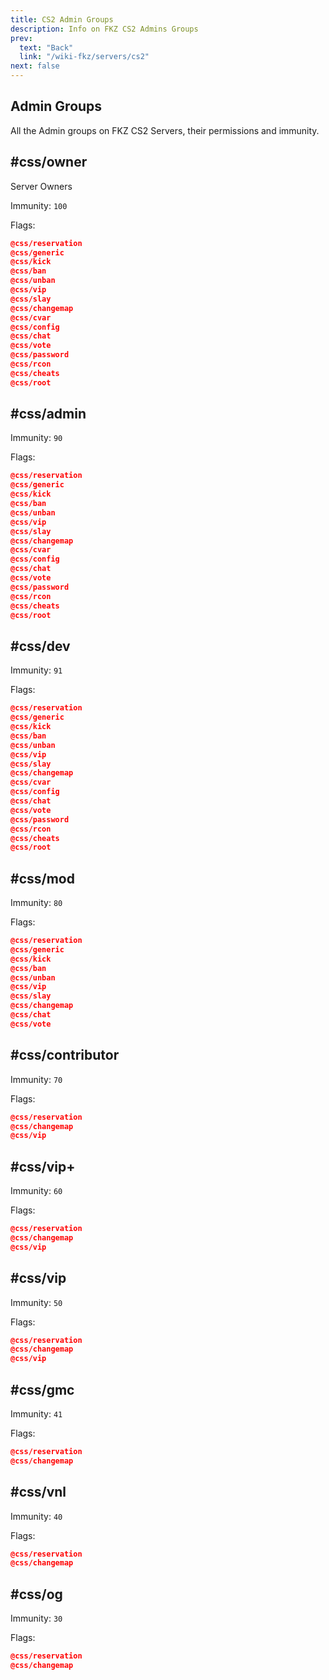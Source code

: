 ```yaml
---
title: CS2 Admin Groups
description: Info on FKZ CS2 Admins Groups
prev:
  text: "Back"
  link: "/wiki-fkz/servers/cs2"
next: false
---
```


## Admin Groups

All the Admin groups on FKZ CS2 Servers, their permissions and immunity.

## #css/owner

Server Owners

Immunity: `100`

Flags:

```json
@css/reservation
@css/generic
@css/kick
@css/ban
@css/unban
@css/vip
@css/slay
@css/changemap
@css/cvar
@css/config
@css/chat
@css/vote
@css/password
@css/rcon
@css/cheats
@css/root
```

## #css/admin

Immunity: `90`

Flags:

```json
@css/reservation
@css/generic
@css/kick
@css/ban
@css/unban
@css/vip
@css/slay
@css/changemap
@css/cvar
@css/config
@css/chat
@css/vote
@css/password
@css/rcon
@css/cheats
@css/root
```

## #css/dev

Immunity: `91`

Flags:

```json
@css/reservation
@css/generic
@css/kick
@css/ban
@css/unban
@css/vip
@css/slay
@css/changemap
@css/cvar
@css/config
@css/chat
@css/vote
@css/password
@css/rcon
@css/cheats
@css/root
```

## #css/mod

Immunity: `80`

Flags:

```json
@css/reservation
@css/generic
@css/kick
@css/ban
@css/unban
@css/vip
@css/slay
@css/changemap
@css/chat
@css/vote
```

## #css/contributor

Immunity: `70`

Flags:

```json
@css/reservation
@css/changemap
@css/vip

```

## #css/vip+

Immunity: `60`

Flags:

```json
@css/reservation
@css/changemap
@css/vip

```

## #css/vip

Immunity: `50`

Flags:

```json
@css/reservation
@css/changemap
@css/vip

```

## #css/gmc

Immunity: `41`

Flags:

```json
@css/reservation
@css/changemap

```

## #css/vnl

Immunity: `40`

Flags:

```json
@css/reservation
@css/changemap

```

## #css/og

Immunity: `30`

Flags:

```json
@css/reservation
@css/changemap

```
